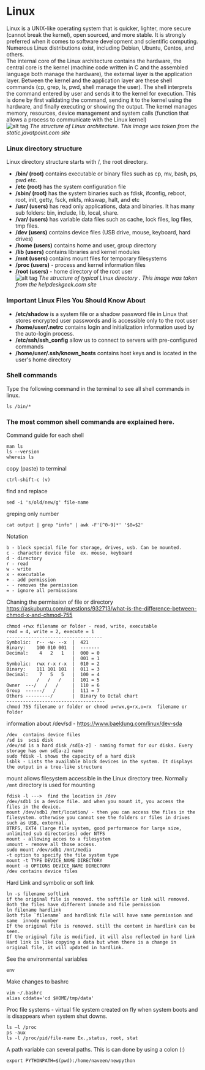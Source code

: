 # Linux

Linux is a UNIX-like operating system that is quicker, lighter, more secure (cannot break the kernel), open sourced, and more stable. It is strongly preferred when it comes to software development and scientific computing. Numerous Linux distributions exist, including Debian, Ubuntu, Centos, and others. <br />
The internal core of the Linux architecture contains the hardware, the central core is the kernel (machine code written in C and the assembled language both manage the hardware), the external layer is the application layer. Between the kernel and the application layer are these shell commands (cp, grep, ls, pwd, shell manage the user). The shell interprets the command entered by user and sends it to the kernel for execution. This is done by first validating the command, sending it to the kernel using the hardware, and finally executing or showing the output. The kernel manages memory, resources, device management and system calls (function that allows a process to communicate with the Linux kernel)<br />
![alt tag](https://static.javatpoint.com/linux/images/architecture-of-linux.png)
*The structure of Linux architecture. This image was taken from the static.javatpoint.com site*
### Linux directory structure 
Linux directory structure starts with /, the root directory. <br />
* **/bin/ (root)** contains executable or binary files such as cp, mv, bash, ps, pwd etc.
* **/etc (root)** has the system configuration file
* **/sbin/ (root)** has the system binaries such as fdisk, ifconfig, reboot, root, init, getty, fsck, mkfs, mkswap, halt, and etc
* **/usr/ (users)** has read only applications, data and binaries. It has many sub folders: bin, include, lib, local, share.
* **/var/ (users)** has variable data files such as cache, lock files, log files, tmp files. 
* **/dev (users)**  contains device files (USB drive, mouse, keyboard, hard drives)
* **/home (users)**  contains home and user, group directory
* **/lib (users)** contains libraries and kernel modules
* **/mnt (users)** contains mount files for temporary filesystems 
* **/proc (users)** - process and kernel information files 
* **/root (users)** - home directory of the root user <br />
![alt tag](https://helpdeskgeek.com/wp-content/pictures/2020/02/file-directory.png)
*The structure of typical Linux directory 
. This image was taken from the helpdeskgeek.com site*
### Important Linux Files You Should Know About
* **/etc/shadow** is a system file or a shadow password file in Linux that stores encrypted user passwords and is accessible only to the root user
* **/home/user/.netrc** contains login and initialization information used by the auto-login process.
* **/etc/ssh/ssh_config** allow us to connect to servers with pre-configured commands
* **/home/user/.ssh/known_hosts** contains host keys and is located in the user's home directory

### Shell commands
Type the following command in the terminal to see all shell commands in linux. 
```
ls /bin/* 
```
### The most common shell commands are explained here.

Command guide for each shell
```
man ls
ls --version
whereis ls
```

copy (paste) to terminal 
```
ctrl-shift-c (v)
```
find and replace 
```
sed -i 's/old/new/g' file-name
```
greping only number
```
cat output | grep "info" | awk -F'[^0-9]*' '$0=$2'
```
Notation
```
b - block special file for storage, drives, usb. Can be mounted. 
c - character device file  ex. mouse, keyboard
d - directory
r - read
w - write 
x - executable
+ - add permission
- - removes the permission
= - ignore all permissions
```
Chaning the permission of file or directory 
https://askubuntu.com/questions/932713/what-is-the-difference-between-chmod-x-and-chmod-755
```
chmod +rwx filename or folder - read, write, executable
read = 4, write = 2, execute = 1
-----------------------------------
Symbolic:  r-- -w- --x  |  421
Binary:    100 010 001  |  -------
Decimal:    4   2   1   |  000 = 0
                        |  001 = 1
Symbolic:  rwx r-x r-x  |  010 = 2
Binary:    111 101 101  |  011 = 3
Decimal:    7   5   5   |  100 = 4
           /   /   /    |  101 = 5
Owner  ---/   /   /     |  110 = 6
Group  ------/   /      |  111 = 7
Others ---------/       |  Binary to Octal chart
------------------------------------
chmod 755 filename or folder or chmod u=rwx,g=rx,o=rx  filename or folder
```
information about /dev/sd - https://www.baeldung.com/linux/dev-sda
```
/dev  contains device files
/sd is  scsi disk
/dev/sd is a hard disk /sd[a-z] - naming format for our disks. Every storage has own sd[a-z] name
sudo fdisk -l shows the capacity of a hard disk
lsblk - Lists the available block devices in the system. It displays the output in a tree-like structure
```

mount allows filesystem accessible in the Linux directory tree. Normally `/mnt` directory is used for mounting

```
fdisk -l --->  find the location in /dev
/dev/sdb1 is a device file. and when you mount it, you access the files in the device.
mount /dev/sdb1 /mnt/location/ - then you can access the files in the filesystem. otherwise you cannot see the folders or files in drives such as USB, external.  
BTRFS, EXT4 (large file system, good performance for large size, unlimited sub directories) oder NTFS
mount - allowing acces to a filesystem
umount - remove all those access.
sudo mount /dev/sdb1 /mnt/media
-t option to specify the file system type
mount -t TYPE DEVICE_NAME DIRECTORY
mount -o OPTIONS DEVICE_NAME DIRECTORY
/dev contains device files
```

Hard Link and symbolic or soft link
```
ln -s filename softlink
if the original file is removed. the softfile or link will removed.
Both the files have different innode and file permission
ln filename hardlink
Both file `filename` and hardlink file will have same permission and same  innode number
If the original file is removed. still the content in hardlink can be seen.
If the original file is modified, it will also reflected in hard link
Hard link is like copying a data but when there is a change in original file, it will updated in hardlink.
```
See the environmental variables
```
env
```
Make changes to bashrc
```
vim ~/.bashrc
alias cddata='cd $HOME/tmp/data'
```
Proc file systems - virtual file system created on fly when system boots and is disappears when system shut downs.
```
ls –l /proc
ps -aux
ls -l /proc/pid/file-name Ex.,status, root, stat
```
A path variable can several paths. This is can done by using a colon (:)
```
export PYTHONPATH=$(pwd):/home/naveen/newpython
```
